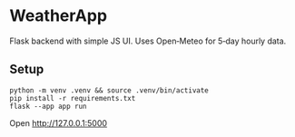 # WeatherApp
Flask backend with simple JS UI. Uses Open‑Meteo for 5‑day hourly data.

## Setup
```
python -m venv .venv && source .venv/bin/activate
pip install -r requirements.txt
flask --app app run
```
Open http://127.0.0.1:5000